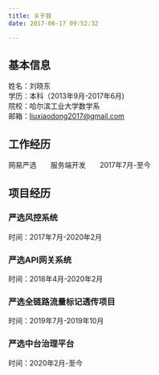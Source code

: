 ```yaml
---
title: 关于我
date: 2017-06-17 09:52:32

---
```


## 基本信息
姓名：刘晓东  
学历：本科（2013年9月-2017年6月)  
院校：哈尔滨工业大学数学系   
邮箱：liuxiaodong2017@gmail.com 

## 工作经历
网易严选&emsp;&emsp;服务端开发&emsp;&emsp;2017年7月-至今

## 项目经历

### 严选风控系统
时间：2017年7月-2020年2月  

### 严选API网关系统
时间：2018年4月-2020年2月  

### 严选全链路流量标记透传项目
时间：2019年7月-2019年10月  


### 严选中台治理平台
时间：2020年2月-至今







